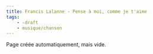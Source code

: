 ```yaml
---
title: Francis Lalanne - Pense à moi, comme je t'aime
tags:
    - -draft
    - musique/chanson
---
```


Page créée automatiquement, mais vide.
